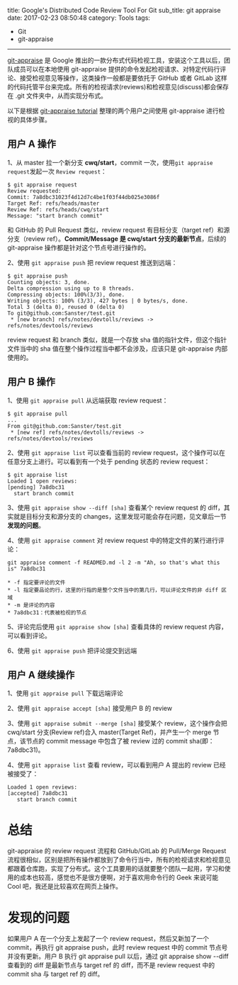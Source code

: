 title: Google's Distributed Code Review Tool For Git
sub_title: git appraise
date: 2017-02-23 08:50:48
category: Tools
tags:
  - Git
  - git-appraise
---

[git-appraise](https://github.com/google/git-appraise) 是 Google 推出的一款分布式代码检视工具，安装这个工具以后，团队成员可以在本地使用 git-appraise 提供的命令发起检视请求、对特定代码行评论、接受检视意见等操作，这类操作一般都是要依托于 GitHub 或者 GitLab 这样的代码托管平台来完成。所有的检视请求(reviews)和检视意见(discuss)都会保存在 .git 文件夹中，从而实现分布式。

以下是根据 [git-appraise tutorial](https://github.com/google/git-appraise/blob/master/docs/tutorial.md) 整理的两个用户之间使用 git-appraise 进行检视的具体步骤。

<!--more-->

## 用户 A 操作
1、从 master 拉一个新分支 **cwq/start**，commit 一次，使用`git appraise request`发起一次 `Review request`：
```
$ git appraise request
Review requested:
Commit: 7a8dbc31023f4d12d7c4be1f03f44db025e3086f
Target Ref: refs/heads/master
Review Ref: refs/heads/cwq/start
Message: "start branch commit"
```

和 GitHub 的 Pull Request 类似，review request 有目标分支（target ref）和源分支（review ref）。**Commit/Message 是 cwq/start 分支的最新节点**，后续的 git-appraise 操作都是针对这个节点号进行操作的。

2、使用 `git appraise push` 把 review request 推送到远端：
```
$ git appraise push
Counting objects: 3, done.
Delta compression using up to 8 threads.
Compressing objects: 100%(3/3), done.
Writing objects: 100% (3/3), 427 bytes | 0 bytes/s, done.
Total 3 (delta 0), reused 0 (delta 0)
To git@github.com:Sanster/test.git
 * [new branch] refs/notes/devtolls/reviews -> refs/notes/devtools/reviews
```

review request 和 branch 类似，就是一个存放 sha 值的指针文件，但这个指针文件当中的 sha 值在整个操作过程当中都不会涉及，应该只是 git-appraise 内部使用的。

## 用户 B 操作
1、使用 `git appraise pull` 从远端获取 review request：
```
$ git appraise pull
...
From git@github.com:Sanster/test.git
 * [new ref] refs/notes/devtolls/reviews -> refs/notes/devtools/reviews
```

2、使用 `git appraise list` 可以查看当前的 review request，这个操作可以在任意分支上进行。可以看到有一个处于 pending 状态的 review request：
```
$ git appraise list
Loaded 1 open reviews:
[pending] 7a8dbc31
  start branch commit
```

3、使用 `git appraise show --diff [sha]` 查看某个 review request 的 diff，其实就是目标分支和源分支的 changes，这里发现可能会存在问题，见文章后一节**发现的问题**。

4、使用 `git appraise comment` 对 review request 中的特定文件的某行进行评论：
```
git appraise comment -f READMED.md -l 2 -m "Ah, so that's what this is" 7a8dbc31
```
```
* -f 指定要评论的文件
* -l 指定要品论的行，这里的行指的是整个文件当中的第几行，可以评论文件的非 diff 区域
* -m 是评论的内容
* 7a8dbc31：代表被检视的节点
```

5、评论完后使用 `git appraise show [sha]` 查看具体的 review request 内容，可以看到评论。

6、使用 `git appraise push` 把评论提交到远端

## 用户 A 继续操作
1、使用 `git appraise pull` 下载远端评论

2、使用 `git appraise accept [sha]` 接受用户 B 的 review

3、使用 `git appraise submit --merge [sha]` 接受某个 review，这个操作会把 cwq/start 分支(Review ref)合入 master(Target Ref)，并产生一个 merge 节点，该节点的 commit message 中包含了被 review 过的 commit sha(即：7a8dbc31)。

4、使用 `git appraise list` 查看 review，可以看到用户 A 提出的 review 已经被接受了：
```
Loaded 1 open reviews:
[accepted] 7a8dbc31
   start branch commit
```

# 总结
git-appraise 的 review request 流程和 GitHub/GitLab 的 Pull/Merge Request 流程很相似，区别是把所有操作都放到了命令行当中，所有的检视请求和检视意见都跟着仓库跑，实现了分布式。这个工具要用的话就要整个团队一起用，学习和使用的成本也较高，感觉也不是很方便啊，对于喜欢用命令行的 Geek 来说可能 Cool 吧，我还是比较喜欢在网页上操作。

# 发现的问题
如果用户 A 在一个分支上发起了一个 review request，然后又新加了一个 commit，再执行 git appraise push，此时 review request 中的 commit 节点号并没有更新。用户 B 执行 git appraise pull 以后，通过 git appraise show --diff 查看到的 diff 是最新节点与 target ref 的 diff，而不是 review request 中的 commit sha 与 target ref 的 diff。
